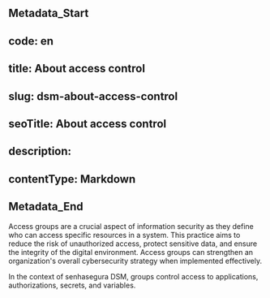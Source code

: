 ## Metadata_Start 
## code: en
## title: About access control 
## slug: dsm-about-access-control 
## seoTitle: About access control 
## description:  
## contentType: Markdown 
## Metadata_End
Access groups are a crucial aspect of information security as they define who can access specific resources in a system. This practice aims to reduce the risk of unauthorized access, protect sensitive data, and ensure the integrity of the digital environment. Access groups can strengthen an organization's overall cybersecurity strategy when implemented effectively.

In the context of senhasegura DSM, groups control access to applications, authorizations, secrets, and variables.